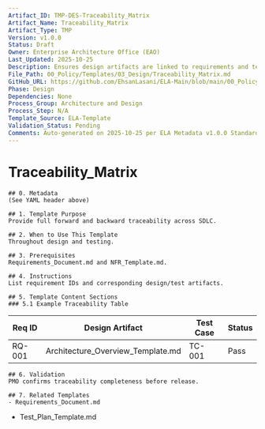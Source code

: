 ```yaml
---
Artifact_ID: TMP-DES-Traceability_Matrix
Artifact_Name: Traceability_Matrix
Artifact_Type: TMP
Version: v1.0.0
Status: Draft
Owner: Enterprise Architecture Office (EAO)
Last_Updated: 2025-10-25
Description: Ensures design artifacts are linked to requirements and tests.
File_Path: 00_Policy/Templates/03_Design/Traceability_Matrix.md
GitHub_URL: https://github.com/EhsanLasani/ELA-Main/blob/main/00_Policy/Templates/03_Design/Traceability_Matrix.md
Phase: Design
Dependencies: None
Process_Group: Architecture and Design
Process_Step: N/A
Template_Source: ELA-Template
Validation_Status: Pending
Comments: Auto-generated on 2025-10-25 per ELA Metadata v1.0.0 Standards
---
```


# Traceability_Matrix

    ## 0. Metadata
    (See YAML header above)

    ## 1. Template Purpose
    Provide full forward and backward traceability across SDLC.

    ## 2. When to Use This Template
    Throughout design and testing.

    ## 3. Prerequisites
    Requirements_Document.md and NFR_Template.md.

    ## 4. Instructions
    List requirement IDs and corresponding design/test artifacts.

    ## 5. Template Content Sections
    ### 5.1 Example Traceability Table
| Req ID | Design Artifact | Test Case | Status |
|--------|-----------------|-----------|--------|
| RQ-001 | Architecture_Overview_Template.md | TC-001 | Pass |

    ## 6. Validation
    PMO confirms traceability completeness before release.

    ## 7. Related Templates
    - Requirements_Document.md
- Test_Plan_Template.md